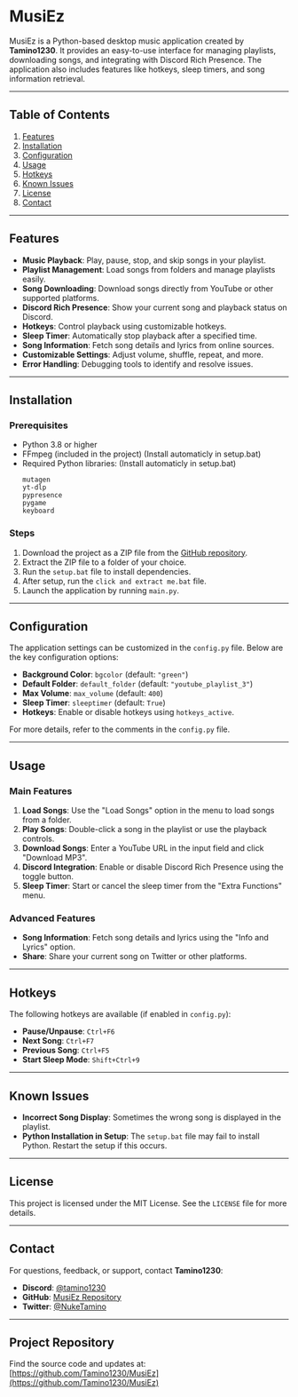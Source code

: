 # MusiEz

MusiEz is a Python-based desktop music application created by **Tamino1230**. It provides an easy-to-use interface for managing playlists, downloading songs, and integrating with Discord Rich Presence. The application also includes features like hotkeys, sleep timers, and song information retrieval.

---

## Table of Contents

1. [Features](#features)
2. [Installation](#installation)
3. [Configuration](#configuration)
4. [Usage](#usage)
5. [Hotkeys](#hotkeys)
6. [Known Issues](#known-issues)
7. [License](#license)
8. [Contact](#contact)

---

## Features

- **Music Playback**: Play, pause, stop, and skip songs in your playlist.
- **Playlist Management**: Load songs from folders and manage playlists easily.
- **Song Downloading**: Download songs directly from YouTube or other supported platforms.
- **Discord Rich Presence**: Show your current song and playback status on Discord.
- **Hotkeys**: Control playback using customizable hotkeys.
- **Sleep Timer**: Automatically stop playback after a specified time.
- **Song Information**: Fetch song details and lyrics from online sources.
- **Customizable Settings**: Adjust volume, shuffle, repeat, and more.
- **Error Handling**: Debugging tools to identify and resolve issues.

---

## Installation

### Prerequisites
- Python 3.8 or higher
- FFmpeg (included in the project) (Install automaticly in setup.bat)
- Required Python libraries: (Install automaticly in setup.bat)
  ```
  mutagen
  yt-dlp
  pypresence
  pygame
  keyboard
  ```

### Steps
1. Download the project as a ZIP file from the [GitHub repository](https://github.com/Tamino1230/MusiEz).
2. Extract the ZIP file to a folder of your choice.
3. Run the `setup.bat` file to install dependencies.
4. After setup, run the `click and extract me.bat` file.
5. Launch the application by running `main.py`.

---

## Configuration

The application settings can be customized in the `config.py` file. Below are the key configuration options:

- **Background Color**: `bgcolor` (default: `"green"`)
- **Default Folder**: `default_folder` (default: `"youtube_playlist_3"`)
- **Max Volume**: `max_volume` (default: `400`)
- **Sleep Timer**: `sleeptimer` (default: `True`)
- **Hotkeys**: Enable or disable hotkeys using `hotkeys_active`.

For more details, refer to the comments in the `config.py` file.

---

## Usage

### Main Features
1. **Load Songs**: Use the "Load Songs" option in the menu to load songs from a folder.
2. **Play Songs**: Double-click a song in the playlist or use the playback controls.
3. **Download Songs**: Enter a YouTube URL in the input field and click "Download MP3".
4. **Discord Integration**: Enable or disable Discord Rich Presence using the toggle button.
5. **Sleep Timer**: Start or cancel the sleep timer from the "Extra Functions" menu.

### Advanced Features
- **Song Information**: Fetch song details and lyrics using the "Info and Lyrics" option.
- **Share**: Share your current song on Twitter or other platforms.

---

## Hotkeys

The following hotkeys are available (if enabled in `config.py`):

- **Pause/Unpause**: `Ctrl+F6`
- **Next Song**: `Ctrl+F7`
- **Previous Song**: `Ctrl+F5`
- **Start Sleep Mode**: `Shift+Ctrl+9`

---

## Known Issues

- **Incorrect Song Display**: Sometimes the wrong song is displayed in the playlist.
- **Python Installation in Setup**: The `setup.bat` file may fail to install Python. Restart the setup if this occurs.

---

## License

This project is licensed under the MIT License. See the `LICENSE` file for more details.

---

## Contact

For questions, feedback, or support, contact **Tamino1230**:

- **Discord**: [@tamino1230](https://discord.com/users/702893526303637604)
- **GitHub**: [MusiEz Repository](https://github.com/Tamino1230/MusiEz)
- **Twitter**: [@NukeTamino](https://twitter.com/NukeTamino)

---

## Project Repository

Find the source code and updates at: [https://github.com/Tamino1230/MusiEz](https://github.com/Tamino1230/MusiEz)

